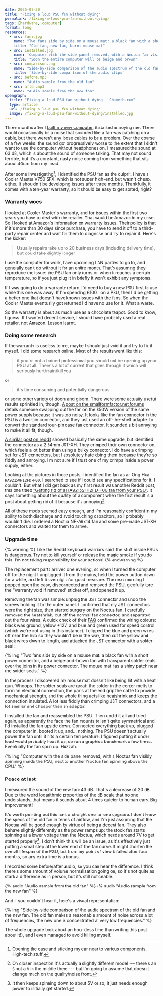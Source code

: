 ```yaml
---
date: 2025-07-30
title: "Fixing a loud PSU fan without dying"
permalink: /fixing-a-loud-psu-fan-without-dying/
tags: [hardware, computer]
format: long
resources:
  - src: fans.jpg
    name: "Two fans side by side on a mouse mat: a black fan with a short power connector, and a beige-and-brown fan with transparent solder seals over the joins in its power connector. The mouse mat has a shiny patch near the solder seals."
    title: "Old fan, new fan, burnt mouse mat"
  - src: installed.jpg
    name: "Computer with the side panel removed, with a Noctua fan visibly spinning inside the PSU, next to another Noctua fan spinning above the CPU."
    title: "Soon the entire computer will be beige and brown"
  - src: comparison.png
    name: "Side-by-side comparison of the audio spectrum of the old fan and the new fan. The old fan makes a reasonable amount of noise across a lot of frequencies, the new one is concentrated at very low frequencies."
    title: "Side-by-side comparison of the audio clips"
  - src: before.mp3
    name: "Audio sample from the old fan"
  - src: after.mp3
    name: "Audio sample from the new fan"
opengraph:
  title: "Fixing a loud PSU fan without dying · Chameth.com"
  type: article
  url: /fixing-a-loud-psu-fan-without-dying/
  image: /fixing-a-loud-psu-fan-without-dying/installed.jpg
---
```


Three months after I [built my new computer](/building-a-new-computer/), it
started annoying me. There would occasionally be a noise that sounded like
a fan was catching on a cable, but there weren't any loose cables to be a
problem. Over the course of a few weeks, the sound got progressively worse
to the extent that I didn't want to use the computer without headphones on.
I measured the sound at 63 dB, which is about the sound of someone talking.
That may not sound terrible, but it's a constant, nasty noise coming from
something that sits about 40cm from my head.

After some investigating[^1], I identified the PSU fan as the culprit. I have
a Cooler Master V750 SFX, which is not super high-end, but wasn't cheap, either.
It shouldn't be developing issues after three months. Thankfully, it comes with
a ten-year warranty, so it should be easy to get sorted, right?

### Warranty woes

I looked at Cooler Master's warranty, and for issues within the first two years
you have to deal with the retailer. That would be Amazon in my case. So I looked
at Amazon's information on warranty issues. Their policy is that if it's more
than 30 days since purchase, you have to send it off to a third-party repair
center and wait for them to diagnose and try to repair it. Here's the kicker:

> Usually repairs take up to 20 business days (including delivery time), but
> could take slightly longer

I use the computer for work, have upcoming LAN parties to go to, and generally
can't do without it for an entire month. That's assuming they reproduce
the issue: the PSU fan only turns on when it reaches a certain temperature,
so if you just plug it in briefly it won't exhibit any symptoms.

<!--more-->

If I was going to do a warranty return, I'd need to buy a new PSU first to
use while this one was away. If I'm spending £100+ on a PSU, then I'd be getting
a better one that doesn't have known issues with the fans. So when the Cooler
Master eventually got returned I'd have no use for it. What a waste.

So the warranty is about as much use as a chocolate teapot. Good to know, I
guess. If I wanted decent service, I should have probably used a real retailer,
not Amazon. Lesson learnt. 

### Doing some research

If the warranty is useless to me, maybe I should just void it and try to fix it
myself. I did some research online. Most of the results went like this:

> if you're not a trained professional you should not be opening up your PSU
> at all. There's a lot of current that goes through it which will seriously
> hurt/main/kill you

or

> it's time consuming and potentially dangerous

or some other variety of doom and gloom. There were some actually useful results
sprinkled in, though. [A post on the smallformfactor.net forums](https://smallformfactor.net/forum/threads/cooler-master-v850-sfx-psu-fan-swap.17294/)
details someone swapping out the fan on the 850W version of the same power
supply because it was too noisy. It looks like the fan connector in the PSU
is a two-pin connector, and they just used an off-the-shelf adapter to convert
the standard four-pin case fan connector. It sounded a bit annoying to make
it all fit, though.

[A similar post on reddit](https://old.reddit.com/r/sffpc/comments/1h97sz6/cooler_master_v850_sfx_noctua_fan_swap/)
showed basically the same upgrade, but identified the connector as a 2.54mm
JST-XH. They crimped their own connector on, which feels a lot better than
using a bulky connector. I do have a crimping set for JST connectors, but I
absolutely hate doing them because they're so fiddly and annoying. I'm not sure
if I trust one of my crimps inside a power supply, either.

Looking at the pictures in those posts, I identified the fan as an Ong Hua
`HA9215VH12FD-F00`. I searched to see if I could see any specifications for it.
I couldn't. But what I did get back as my first result was another Reddit post,
this one titled ["Getting rid of a HA9215SH12FD-F00 fan from your PSU"](https://old.reddit.com/r/sffpc/comments/1b4j6vr/getting_rid_of_a_ha9215sh12fdf00_fan_from_your_psu/).
It says something about the quality of a component when the first result
is a post about getting rid of it because it's annoying[^2].

All of these mods seemed easy enough, and I'm reasonably confident in my ability
to both discharge and avoid touching capacitors, so I probably wouldn't die.
I ordered a Noctua NF-A9x14 fan and some pre-made JST-XH connectors and waited
for them to arrive.

### Upgrade time

{% warning %}
Like the Reddit keyboard warriors said, the stuff inside PSUs is dangerous.
Try not to kill yourself or release the magic smoke if you do this.
I'm not taking responsibility for your actions!
{% endwarning %}

The replacement parts arrived one evening, so when I turned the computer off
for the night I unplugged it from the mains, held the power button down for
a while, and left it overnight for good measure. The next morning I popped
open the case, disconnected and removed the PSU, gleefully tore the
"warranty void if removed" sticker off, and opened it up.

Removing the fan was simple: unplug the JST connector and undo the screws
holding it to the outer panel. I confirmed that my JST connectors were the
right size, then started surgery on the Noctua fan. I carefully removed the
heatshrink, cut off the normal fan connector, and separated out the four wires.
A quick check of their [FAQ](https://faqs.noctua.at/en/support/solutions/articles/101000081757-what-pin-configuration-do-noctua-fans-use-)
confirmed the wiring colours: black was ground, yellow +12V, and blue and
green used for speed control (which we're not using in this instance). I clipped
the blue and green wires off near the hub so they wouldn't be in the way, then
cut the yellow and black wires down to length, and attached the JST connector
with a solder seal:

{% img "Two fans side by side on a mouse mat: a black fan with a short power connector, and a beige-and-brown fan with transparent solder seals over the joins in its power connector. The mouse mat has a shiny patch near the solder seals." %}

In the process I discovered my mouse mat doesn't like being hit with a heat gun.
Whoops. The solder seals are great: the solder in the center melts to form an
electrical connection, the parts at the end grip the cable to provide mechanical
strength, and the whole thing acts like heatshrink and keeps the connection
insulated. A lot less fiddly than crimping JST connectors, and a lot smaller
and cheaper than an adapter.

I installed the fan and reassembled the PSU. Then undid it all and tried again,
as apparently the face the fan mounts to isn't quite symmetrical and I'd
installed the fan upside down. Connected everything back up, plugged the
computer in, booted it up, and… nothing. The PSU doesn't actually power the fan
until it hits a certain temperature. I figured putting it under load would
probably heat it up, so ran a graphics benchmark a few times. Eventually the
fan spun up. Huzzah.

{% img "Computer with the side panel removed, with a Noctua fan visibly spinning inside the PSU, next to another Noctua fan spinning above the CPU." %}

### Peace at last

I measured the sound of the new fan: 43 dB. That's a decrease of 20 dB. Due
to the weird logarithmic properties of the dB scale that no one understands,
that means it sounds about 4 times quieter to human ears. Big improvement!

It's worth pointing out this isn't a straight one-to-one upgrade. I don't know
the specs of the old fan in terms of airflow, and I'm just assuming that the
Noctua will be good enough by virtue of being a decent fan. They also behave
slightly differently as the power ramps up: the stock fan starts spinning
at a lower voltage than the Noctua, which needs around 7V to get started
properly[^3]. I don't think this will be an issue, as it's effectively just
putting a small step at the lower end of the fan curve. It might shorten the
overall lifespan of the PSU, but from my point of view it failed after four
months, so any extra time is a bonus.

I recorded some before/after audio, so you can hear the difference. I think
there's some amount of volume normalisation going on, so it's not quite as
stark a difference as in person, but it's still noticeable.

{% audio "Audio sample from the old fan" %}
{% audio "Audio sample from the new fan" %}

And if you couldn't hear it, here's a visual representation:

{% img "Side-by-side comparison of the audio spectrum of the old fan and the new fan. The old fan makes a reasonable amount of noise across a lot of frequencies, the new one is concentrated at very low frequencies." %}

The whole upgrade took about an hour (less time than writing this post about
it!), and I even managed to avoid killing myself.

[^1]: Opening the case and sticking my ear near to various components. High-tech
stuff.
[^2]: On closer inspection it's actually a slightly different model --- there's
an `S` not a `V` in the middle there --- but I'm going to assume that doesn't
change much on the quality/noise front.
[^3]: It then keeps spinning down to about 5V or so, it just needs enough power
to initially get started.